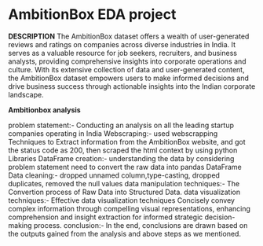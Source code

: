 # AmbitionBox EDA project

**DESCRIPTION**
The AmbitionBox dataset offers a wealth of user-generated reviews and ratings on companies across diverse industries in India. It serves as a valuable resource for job seekers, recruiters, and business analysts, providing comprehensive insights into corporate operations and culture. With its extensive collection of data and user-generated content, the AmbitionBox dataset empowers users to make informed decisions and drive business success through actionable insights into the Indian corporate landscape.

**Ambitionbox analysis**

problem statement:- Conducting an analysis on all the leading startup companies operating in India
Webscraping:- used webscrapping Techniques to Extract information from the AmbitionBox website, and got the status code as 200, then scraped the html context by using python Libraries
DataFrame creation:- understanding the data by considering problem statement need to convert the raw data into pandas DataFrame
Data cleaning:- dropped unnamed column,type-casting, dropped duplicates, removed the null values
data manipulation techniques:- The Convertion process of Raw Data into Structured Data.
data visualization techniques:- Effective data visualization techniques Concisely convey complex information through compelling visual representations, enhancing comprehension and insight extraction for informed strategic decision-making process.
conclusion:- In the end, conclusions are drawn based on the outputs gained from the analysis and above steps as we mentioned.
